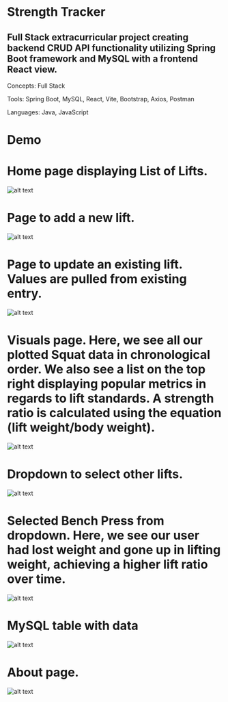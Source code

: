 # Strength Tracker

Full Stack extracurricular project creating backend CRUD API functionality utilizing Spring Boot framework and MySQL with a frontend React view.
-----------------------------------------------------------------------------------------------  
Concepts: Full Stack

Tools: Spring Boot, MySQL, React, Vite, Bootstrap, Axios, Postman

Languages: Java, JavaScript

# Demo
# Home page displaying List of Lifts.
![alt text](https://imgur.com/AYmvPyt.png)

# Page to add a new lift.
![alt text](https://imgur.com/7n3ZSpD.png)

# Page to update an existing lift. Values are pulled from existing entry.
![alt text](https://imgur.com/DkwKEsJ.png)

# Visuals page. Here, we see all our plotted Squat data in chronological order. We also see a list on the top right displaying popular metrics in regards to lift standards. A strength ratio is calculated using the equation (lift weight/body weight).
![alt text](https://imgur.com/2pCZELp.png)

# Dropdown to select other lifts.
![alt text](https://imgur.com/rWuHD7r.png)

# Selected Bench Press from dropdown. Here, we see our user had lost weight and gone up in lifting weight, achieving a higher lift ratio over time.
![alt text](https://imgur.com/e7lLX8R.png)

# MySQL table with data
![alt text](https://imgur.com/H2JOR8O.png)

# About page.
![alt text](https://imgur.com/vO17BrN.png)

